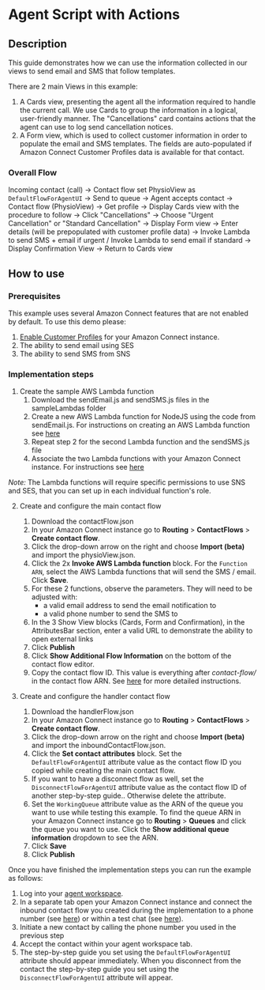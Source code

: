 # Agent Script with Actions

## Description
This guide demonstrates how we can use the information collected in our views to send email and SMS that follow templates.

There are 2 main Views in this example:
1. A Cards view, presenting the agent all the information required to handle the current call. We use Cards to group the information in a logical, user-friendly manner. The "Cancellations" card contains actions that the agent can use to log send cancellation notices.
2. A Form view, which is used to collect customer information in order to populate the email and SMS templates. The fields are auto-populated if Amazon Connect Customer Profiles data is available for that contact.

### Overall Flow
Incoming contact (call) -> Contact flow set PhysioView as `DefaultFlowForAgentUI` -> Send to queue -> Agent accepts contact -> Contact flow (PhysioView) -> Get profile -> Display Cards view with the procedure to follow -> Click "Cancellations" -> Choose "Urgent Cancellation" or "Standard Cancellation" -> Display Form view -> Enter details (will be prepopulated with customer profile data) -> Invoke Lambda to send SMS + email if urgent / Invoke Lambda to send email if standard -> Display Confirmation View -> Return to Cards view

## How to use

### Prerequisites
This example uses several Amazon Connect features that are not enabled by default. To use this demo please:
1. [Enable Customer Profiles](https://docs.aws.amazon.com/connect/latest/adminguide/enable-customer-profiles.html) for your Amazon Connect instance.
2. The ability to send email using SES
3. The ability to send SMS from SNS

### Implementation steps
1. Create the sample AWS Lambda function
    1. Download the sendEmail.js and sendSMS.js files in the sampleLambdas folder
    2. Create a new AWS Lambda function for NodeJS using the code from sendEmail.js. For instructions on creating an AWS Lambda function see [here](https://docs.aws.amazon.com/lambda/latest/dg/lambda-nodejs.html)
    3. Repeat step 2 for the second Lambda function and the sendSMS.js file
    4. Associate the two Lambda functions with your Amazon Connect instance. For instructions see [here](https://docs.aws.amazon.com/connect/latest/adminguide/connect-lambda-functions.html#add-lambda-function)

*Note:* The Lambda functions will require specific permissions to use SNS and SES, that you can set up in each individual function's role.

2. Create and configure the main contact flow
    1. Download the contactFlow.json
    2. In your Amazon Connect instance go to **Routing** > **ContactFlows** > **Create contact flow**.
    3. Click the drop-down arrow on the right and choose **Import (beta)** and import the physioView.json.
    4. Click the 2x **Invoke AWS Lambda function** block. For the `Function ARN`, select the AWS Lambda functions that will send the SMS / email. Click **Save**.
    5. For these 2 functions, observe the parameters. They will need to be adjusted with:
        - a valid email address to send the email notification to
        - a valid phone number to send the SMS to
    6. In the 3 Show View blocks (Cards, Form and Confirmation), in the AttributesBar section, enter a valid URL to demonstrate the ability to open external links
    7. Click **Publish**
    8. Click **Show Additional Flow Information** on the bottom of the contact flow editor.
    9. Copy the contact flow ID. This value is everything after *contact-flow/* in the contact flow ARN. See [here](https://docs.aws.amazon.com/connect/latest/adminguide/find-contact-flow-id.html) for more detailed instructions.

2. Create and configure the handler contact flow
    1. Download the handlerFlow.json
    2. In your Amazon Connect instance go to **Routing** > **ContactFlows** > **Create contact flow**.
    3. Click the drop-down arrow on the right and choose **Import (beta)** and import the inboundContactFlow.json.
    4. Click the **Set contact attributes** block. Set the `DefaultFlowForAgentUI` attribute value as the contact flow ID you copied while creating the main contact flow.
    5. If you want to have a disconnect flow as well, set the `DisconnectFlowForAgentUI` attribute value as the contact flow ID of another step-by-step guide.. Otherwise delete the attribute.
    6. Set the `WorkingQueue` attribute value as the ARN of the queue you want to use while testing this example. To find the queue ARN in your Amazon Connect instance go to **Routing** > **Queues** and click the queue you want to use. Click the **Show additional queue information** dropdown to see the ARN.
    7. Click **Save**
    8. Click **Publish**

Once you have finished the implementation steps you can run the example as follows:

1. Log into your [agent workspace](https://docs.aws.amazon.com/connect/latest/adminguide/agent-user-guide.html).
2. In a separate tab open your Amazon Connect instance and connect the inbound contact flow you created during the implementation to a phone number (see [here](https://docs.aws.amazon.com/connect/latest/adminguide/tutorial1-assign-contact-flow-to-number.html)) or within a test chat (see [here](https://docs.aws.amazon.com/connect/latest/adminguide/chat-testing.html#test-chat)).
3. Initiate a new contact by calling the phone number you used in the previous step 
4. Accept the contact within your agent workspace tab.
5. The step-by-step guide you set using the `DefaultFlowForAgentUI` attribute should appear immediately. When you disconnect from the contact the step-by-step guide you set using the `DisconnectFlowForAgentUI` attribute will appear.